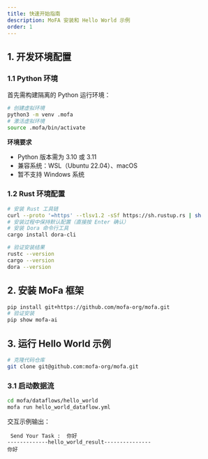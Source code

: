```yaml
---
title: 快速开始指南
description: MoFA 安装和 Hello World 示例
order: 1
---
```



## 1. 开发环境配置

### 1.1 Python 环境

首先需构建隔离的 Python 运行环境：

```bash
# 创建虚拟环境
python3 -m venv .mofa
# 激活虚拟环境
source .mofa/bin/activate
```

**环境要求**
- Python 版本需为 3.10 或 3.11
- 兼容系统：WSL（Ubuntu 22.04）、macOS
- 暂不支持 Windows 系统

### 1.2 Rust 环境配置
```bash
# 安装 Rust 工具链
curl --proto '=https' --tlsv1.2 -sSf https://sh.rustup.rs | sh
# 安装过程中保持默认配置（直接按 Enter 确认）
# 安装 Dora 命令行工具
cargo install dora-cli

# 验证安装结果
rustc --version
cargo --version
dora --version
```

## 2. 安装 MoFa 框架
```bash
pip install git+https://github.com/mofa-org/mofa.git
# 验证安装
pip show mofa-ai
```

## 3. 运行 Hello World 示例
```bash
# 克隆代码仓库
git clone git@github.com:mofa-org/mofa.git
```

### 3.1 启动数据流
```bash
cd mofa/dataflows/hello_world
mofa run hello_world_dataflow.yml
```


交互示例输出：

```
 Send Your Task :  你好
-------------hello_world_result---------------
你好
```
